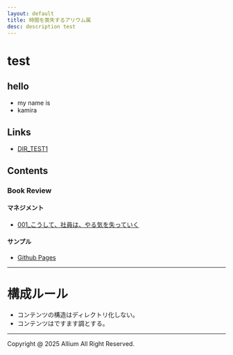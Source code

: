 ```yaml
---
layout: default
title: 時間を喪失するアリウム属
desc: description test
---
```

# test
## hello
- my name is
- kamira

## Links
- [DIR_TEST1](./dir_test1/dir_test.html)

## Contents
### Book Review
#### マネジメント
- [001_こうして、社員は、やる気を失っていく](./book_review/001_こうして社員は、やる気を失っていく/001_こうして社員は、やる気を失っていく.md)

#### サンプル
- [Github Pages](./github_pages/github_pages.html)

---
# 構成ルール
- コンテンツの構造はディレクトリ化しない。
- コンテンツはですます調とする。

---
Copyright @ 2025 Allium All Right Reserved.
